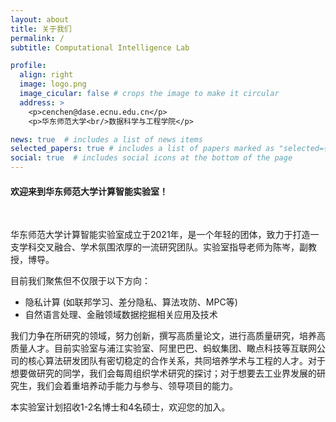 ```yaml
---
layout: about
title: 关于我们
permalink: /
subtitle: Computational Intelligence Lab

profile:
  align: right
  image: logo.png
  image_cicular: false # crops the image to make it circular
  address: >
    <p>cenchen@dase.ecnu.edu.cn</p>
    <p>华东师范大学<br/>数据科学与工程学院</p>

news: true  # includes a list of news items
selected_papers: true # includes a list of papers marked as "selected={true}"
social: true  # includes social icons at the bottom of the page
---
```

#### 欢迎来到华东师范大学计算智能实验室！
<br/>

华东师范大学计算智能实验室成立于2021年，是一个年轻的团体，致力于打造一支学科交叉融合、学术氛围浓厚的一流研究团队。实验室指导老师为陈岑，副教授，博导。

目前我们聚焦但不仅限于以下方向：

- 隐私计算 (如联邦学习、差分隐私、算法攻防、MPC等)
- 自然语言处理、金融领域数据挖掘相关应用及技术

我们力争在所研究的领域，努力创新，撰写高质量论文，进行高质量研究，培养高质量人才。目前实验室与浦江实验室、阿里巴巴、蚂蚁集团、瞰点科技等互联网公司的核心算法研发团队有密切稳定的合作关系，共同培养学术与工程的人才。对于想要做研究的同学，我们会每周组织学术研究的探讨；对于想要去工业界发展的研究生，我们会着重培养动手能力与参与、领导项目的能力。

本实验室计划招收1-2名博士和4名硕士，欢迎您的加入。


<!-- "The proper function of man is to live, not to exist.<br/>I shall not waste my days in trying to prolong them. I shall use my time." -->
